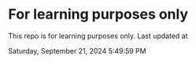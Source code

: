 # For learning purposes only
This repo is for learning purposes only.
Last updated at

Saturday, September 21, 2024 5:49:59 PM

